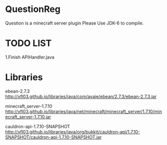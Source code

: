 # QuestionReg
Question is a minecraft server plugin
Please Use JDK-6 to compile.

TODO LIST
=========
1.Finish APIHandler.java

Libraries
=========
ebean-2.7.3
http://xfl03.github.io/libraries/java/com/avaje/ebean/2.7.3/ebean-2.7.3.jar

minecraft_server-1.7.10
http://xfl03.github.io/libraries/java/net/minecraft/minecraft_server/1.7.10/minecraft_server-1.7.10.jar

cauldron-api-1.7.10-SNAPSHOT
http://xfl03.github.io/libraries/java/org/bukkit/cauldron-api/1.7.10-SNAPSHOT/cauldron-api-1.7.10-SNAPSHOT.jar
